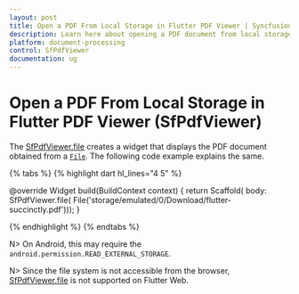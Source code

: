 ```yaml
---
layout: post
title: Open a PDF From Local Storage in Flutter PDF Viewer | Syncfusion
description: Learn here about opening a PDF document from local storage in Syncfusion® Flutter PDF Viewer widget (SfPdfViewer).
platform: document-processing
control: SfPdfViewer
documentation: ug
---
```


# Open a PDF From Local Storage in Flutter PDF Viewer (SfPdfViewer)

The [SfPdfViewer.file](https://pub.dev/documentation/syncfusion_flutter_pdfviewer/latest/pdfviewer/SfPdfViewer/SfPdfViewer.file.html) creates a widget that displays the PDF document obtained from a [`File`](https://api.flutter.dev/flutter/dart-io/File-class.html). The following code example explains the same.

{% tabs %}
{% highlight dart hl_lines="4 5" %}

@override
Widget build(BuildContext context) {
  return Scaffold(
      body: SfPdfViewer.file(
              File('storage/emulated/0/Download/flutter-succinctly.pdf')));
}

{% endhighlight %}
{% endtabs %}

N> On Android, this may require the `android.permission.READ_EXTERNAL_STORAGE`.

N> Since the file system is not accessible from the browser, [SfPdfViewer.file](https://pub.dev/documentation/syncfusion_flutter_pdfviewer/latest/pdfviewer/SfPdfViewer/SfPdfViewer.file.html) is not supported on Flutter Web.